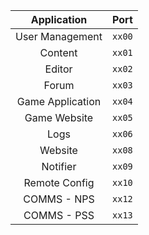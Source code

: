 |   Application    |  Port  |
| :--------------: | :----: |
| User Management  | `xx00` |
|     Content      | `xx01` |
|      Editor      | `xx02` |
|      Forum       | `xx03` |
| Game Application | `xx04` |
|   Game Website   | `xx05` |
|       Logs       | `xx06` |
|     Website      | `xx08` |
|     Notifier     | `xx09` |
|  Remote Config   | `xx10` |
|   COMMS - NPS    | `xx12` |
|   COMMS - PSS    | `xx13` |
